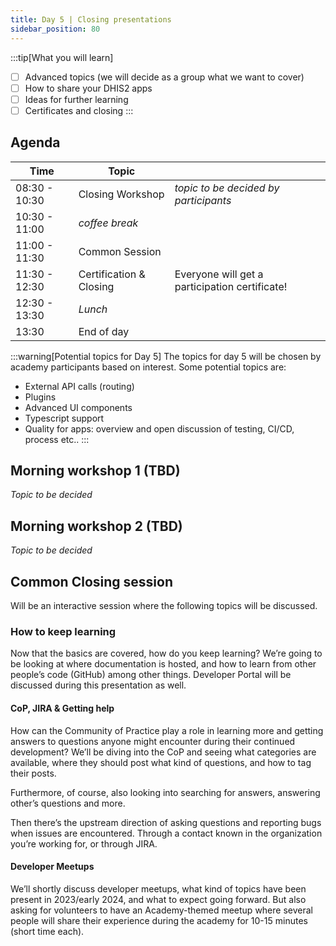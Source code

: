 ```yaml
---
title: Day 5 | Closing presentations
sidebar_position: 80
---
```


:::tip[What you will learn]
- [ ] Advanced topics (we will decide as a group what we want to cover)
- [ ] How to share your DHIS2 apps
- [ ] Ideas for further learning
- [ ] Certificates and closing
:::

## Agenda
| Time          | Topic                   |                                                |
| ------------- | ----------------------- | ---------------------------------------------- |
| 08:30 - 10:30 | Closing Workshop        | _topic to be decided by participants_          |
| 10:30 - 11:00 | _coffee break_          |                                                |
| 11:00 - 11:30 | Common Session          |                                                |
| 11:30 - 12:30 | Certification & Closing | Everyone will get a participation certificate! |
| 12:30 - 13:30 | _Lunch_                 |                                                |
| 13:30         | End of day              |                                                |

:::warning[Potential topics for Day 5]
The topics for day 5 will be chosen by academy participants based on interest. Some potential topics are:

- External API calls (routing)
- Plugins
- Advanced UI components
- Typescript support
- Quality for apps: overview and open discussion of testing, CI/CD, process etc..
:::

## Morning workshop 1 (TBD)
_Topic to be decided_

## Morning workshop 2 (TBD)
_Topic to be decided_

## Common Closing session

Will be an interactive session where the following topics will be discussed.

### How to keep learning
Now that the basics are covered, how do you keep learning? We’re going to be looking at where documentation is hosted, and how to learn from other people’s code (GitHub) among other things. Developer Portal will be discussed during this presentation as well.


#### CoP, JIRA & Getting help

How can the Community of Practice play a role in learning more and getting answers to questions anyone might encounter during their continued development? We’ll be diving into the CoP and seeing what categories are available, where they should post what kind of questions, and how to tag their posts. 

Furthermore, of course, also looking into searching for answers, answering other’s questions and more.

Then there’s the upstream direction of asking questions and reporting bugs when issues are encountered. Through a contact known in the organization you’re working for, or through JIRA.

#### Developer Meetups
We’ll shortly discuss developer meetups, what kind of topics have been present in 2023/early 2024, and what to expect going forward. But also asking for volunteers to have an Academy-themed meetup where several people will share their experience during the academy for 10-15 minutes (short time each).
